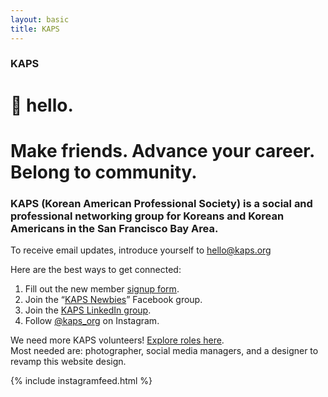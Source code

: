 ```yaml
---
layout: basic
title: KAPS
---
```


### KAPS
# 👋 hello.
# Make friends. Advance your career. Belong to community.

### KAPS (Korean American Professional Society) is a social and professional networking group for Koreans and Korean Americans in the San Francisco Bay Area.

To receive email updates, introduce yourself to [hello@kaps.org](mailto:hello@kaps.org)

Here are the best ways to get connected:
1.  Fill out the new member [signup form](https://kaps.org/signup).
2.  Join the “[KAPS Newbies](https://www.facebook.com/groups/kaps.newbies)” Facebook group.
3.  Join the [KAPS LinkedIn group](https://www.linkedin.com/groups/13793184/).
4.  Follow [@kaps_org](https://www.instagram.com/kaps_org/) on Instagram.

We need more KAPS volunteers! [Explore roles here](/volunteer). \
Most needed are: photographer, social media managers, and a designer to revamp this website design.

{% include instagramfeed.html %}